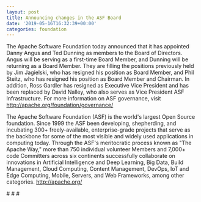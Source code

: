 ```yaml
---
layout: post
title: Announcing changes in the ASF Board
date: '2019-05-16T16:32:39+00:00'
categories: foundation
---
```

<div>The Apache Software Foundation today announced that it has appointed Danny Angus and Ted Dunning as members to the Board of Directors. Angus will be serving as a first-time Board Member, and Dunning will be returning as a Board Member. They are filling the positions previously held by Jim Jagielski, who has resigned his position as Board Member, and Phil Steitz, who has resigned his position as Board Member and Chairman. In addition, Ross Gardler has resigned as Executive Vice President and has been replaced by David Nalley, who also serves as Vice President ASF Infrastructure. For more information on ASF governance, visit <a href="http://apache.org/foundation/governance/">http://apache.org/foundation/governance/</a></div> 
  <div> 
    <p>The Apache Software Foundation (ASF) is the world's largest Open Source foundation. Since 1999 the ASF been developing, shepherding, and incubating 300+ freely-available, enterprise-grade projects that serve as the backbone for some of the most visible and widely used applications in computing today. Through the ASF's meritocratic process known as &quot;The Apache Way,&quot; more than 750 individual volunteer Members and 7,000+ code Committers across six continents successfully collaborate on innovations in Artificial Intelligence and Deep Learning, Big Data, Build Management, Cloud Computing, Content Management, DevOps, IoT and Edge Computing, Mobile, Servers, and Web Frameworks, among other categories. <a href="http://apache.org/">http://apache.org/</a></p> 
    <p># # #</p> 
  </div>

